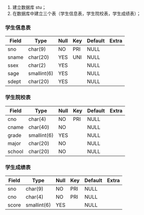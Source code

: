 1. 建立数据库 stu；
1. 在数据库中建立三个表（学生信息表，学生院校表，学生成绩表）；
### 学生信息表
 Field | Type        | Null | Key | Default | Extra 
-------|-------------|------|-----|---------|-------
 sno   | char(9)     | NO   | PRI | NULL    |       
 sname | char(20)    | YES  | UNI | NULL    |       
 ssex  | char(2)     | YES  |     | NULL    |       
 sage  | smallint(6) | YES  |     | NULL    |       
 sdept | char(20)    | YES  |     | NULL    |       

### 学生院校表
 Field  | Type        | Null | Key | Default | Extra 
--------|-------------|------|-----|---------|-------
 cno    | char(4)     | NO   | PRI | NULL    |       
 cname  | char(40)    | NO   |     | NULL    |       
 grade  | smallint(6) | YES  |     | NULL    |       
 major  | char(20)    | NO   |     | NULL    |       
 school | char(20)    | NO   |     | NULL    |       

### 学生成绩表
 Field | Type        | Null | Key | Default | Extra 
-------|-------------|------|-----|---------|-------
 sno   | char(9)     | NO   | PRI | NULL    |       
 cno   | char(4)     | NO   | PRI | NULL    |       
 score | smallint(6) | YES  |     | NULL    | 
